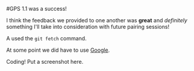 #GPS 1.1 was a success!

I think the feedback we provided to one another was **great** and *definitely* something I'll take into consideration with future pairing sessions!

A used the `git fetch` command.

At some point we did have to use [Google](http://www.google.com).

Coding!
Put a screenshot here.
